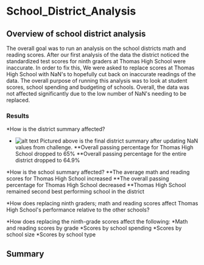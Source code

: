 # School_District_Analysis

## Overview of school district analysis
The overall goal was to run an analysis on the school districts math and reading scores. After our first analysis of the data the district noticed the standardized test scores for ninth graders at Thomas High School were inaccurate. In order to fix this, We were asked to replace scores at Thomas High School with NaN's to hopefully cut back on inaccurate readings of the data. The overall purpose of running this analysis was to look at student scores, school spending and budgeting of schools. Overall, the data was not affected significantly due to the low number of NaN's needing to be replaced.
### Results
*How is the district summary affected?
* ![alt text]()
Pictured above is the final district summary after updating NaN values from challenge. 
**Overall passing percentage for Thomas High School dropped to 65%
**Overall passing percentage for the entire district dropped to 64.9%

*How is the school summary affected?
**The average math and reading scores for Thomas High School increased
**The overall passing percentage for Thomas High School decreased
**Thomas High School remained second best performing school in the district

*How does replacing ninth graders; math and reading scores affect Thomas High School's performance relative to the other schools?

*How does replacing the ninth-grade scores affect the following:
 *Math and reading scores by grade
 *Scores by school spending
 *Scores by school size
 *Scores by school type

## Summary
